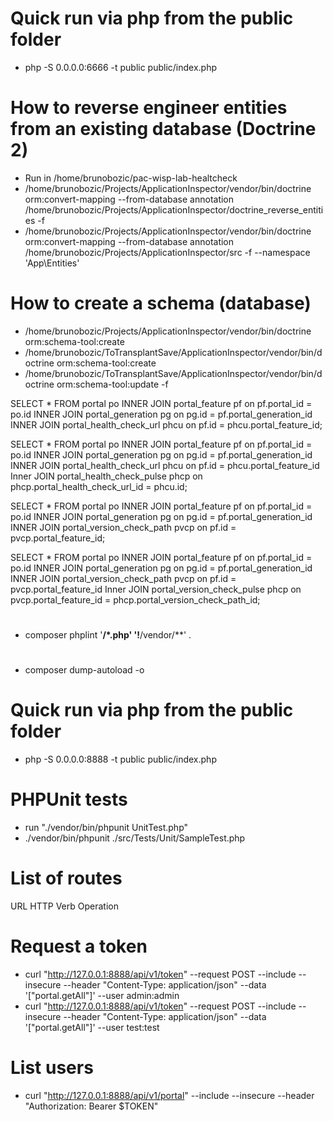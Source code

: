 # Quick run via php from the public folder
 - php -S 0.0.0.0:6666 -t public public/index.php
 
# How to reverse engineer entities from an existing database (Doctrine 2)
 - Run in /home/brunobozic/pac-wisp-lab-healtcheck
 - /home/brunobozic/Projects/ApplicationInspector/vendor/bin/doctrine orm:convert-mapping --from-database annotation /home/brunobozic/Projects/ApplicationInspector/doctrine_reverse_entities -f
 - /home/brunobozic/Projects/ApplicationInspector/vendor/bin/doctrine orm:convert-mapping --from-database annotation /home/brunobozic/Projects/ApplicationInspector/src -f --namespace 'App\Entities\'

# How to create a schema (database)
 - /home/brunobozic/Projects/ApplicationInspector/vendor/bin/doctrine orm:schema-tool:create
 - /home/brunobozic/ToTransplantSave/ApplicationInspector/vendor/bin/doctrine orm:schema-tool:create
 - /home/brunobozic/ToTransplantSave/ApplicationInspector/vendor/bin/doctrine orm:schema-tool:update -f
 
 

SELECT * FROM portal po
INNER JOIN portal_feature pf on pf.portal_id = po.id
INNER JOIN portal_generation pg on  pg.id = pf.portal_generation_id
INNER JOIN portal_health_check_url phcu on pf.id = phcu.portal_feature_id;

SELECT * FROM portal po
INNER JOIN portal_feature pf on pf.portal_id = po.id
INNER JOIN portal_generation pg on  pg.id = pf.portal_generation_id
INNER JOIN portal_health_check_url phcu on pf.id = phcu.portal_feature_id
Inner JOIN portal_health_check_pulse phcp on phcp.portal_health_check_url_id = phcu.id;

SELECT * FROM portal po
INNER JOIN portal_feature pf on pf.portal_id = po.id
INNER JOIN portal_generation pg on  pg.id = pf.portal_generation_id
INNER JOIN portal_version_check_path pvcp on pf.id = pvcp.portal_feature_id;

SELECT * FROM portal po
INNER JOIN portal_feature pf on pf.portal_id = po.id
INNER JOIN portal_generation pg on  pg.id = pf.portal_generation_id
INNER JOIN portal_version_check_path pvcp on pf.id = pvcp.portal_feature_id
Inner JOIN portal_version_check_pulse phcp on pvcp.portal_feature_id = phcp.portal_version_check_path_id;





#
- composer phplint  '**/*.php' '!**/vendor/**' .


#
- composer dump-autoload -o











# Quick run via php from the public folder
 - php -S 0.0.0.0:8888 -t public public/index.php

# PHPUnit tests
 - run "./vendor/bin/phpunit UnitTest.php"
 - ./vendor/bin/phpunit ./src/Tests/Unit/SampleTest.php

# List of routes
 URL                               HTTP Verb    Operation



# Request a token
- curl "http://127.0.0.1:8888/api/v1/token" --request POST --include --insecure --header "Content-Type: application/json" --data '["portal.getAll"]' --user admin:admin 
- curl "http://127.0.0.1:8888/api/v1/token" --request POST --include --insecure --header "Content-Type: application/json" --data '["portal.getAll"]' --user test:test


# List users
- curl "http://127.0.0.1:8888/api/v1/portal" --include --insecure --header "Authorization: Bearer $TOKEN"

